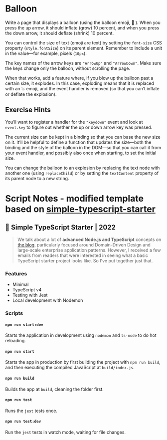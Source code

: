 # Balloon

Write a page that displays a balloon (using the balloon emoji, 🎈 ). When you
press the up arrow, it should inflate (grow) 10 percent, and when you press
the down arrow, it should deflate (shrink) 10 percent.

You can control the size of text (emoji are text) by setting the `font-size`
CSS property (`style.fontSize`) on its parent element. Remember to include a
unit in the value—for example, pixels (`10px`).

The key names of the arrow keys are `"ArrowUp"` and `"ArrowDown"`. Make
sure the keys change only the balloon, without scrolling the page.

When that works, add a feature where, if you blow up the balloon past a
certain size, it explodes. In this case, exploding means that it is replaced with
an 💥 emoji, and the event handler is removed (so that you can’t inflate or
deflate the explosion).

## Exercise Hints

You’ll want to register a handler for the `"keydown"` event and look at `event.key`
to figure out whether the up or down arrow key was pressed.

The current size can be kept in a binding so that you can base the new
size on it. It’ll be helpful to define a function that updates the size—both
the binding and the style of the balloon in the DOM—so that you can call
it from your event handler, and possibly also once when starting, to set the
initial size.

You can change the balloon to an explosion by replacing the text node
with another one (using `replaceChild`) or by setting the `textContent` property
of its parent node to a new string.

# Script Notes - modified template based on [simple-typescript-starter](https://github.com/stemmlerjs/simple-typescript-starter)

## 🧰 Simple TypeScript Starter | 2022

> We talk about a lot of **advanced Node.js and TypeScript** concepts on [the blog](https://khalilstemmler.com), particularly focused around Domain-Driven Design and large-scale enterprise application patterns. However, I received a few emails from readers that were interested in seeing what a basic TypeScript starter project looks like. So I've put together just that.

### Features

- Minimal
- TypeScript v4
- Testing with Jest
- Local development with Nodemon

### Scripts

#### `npm run start:dev`

Starts the application in development using `nodemon` and `ts-node` to do hot reloading.

#### `npm run start`

Starts the app in production by first building the project with `npm run build`, and then executing the compiled JavaScript at `build/index.js`.

#### `npm run build`

Builds the app at `build`, cleaning the folder first.

#### `npm run test`

Runs the `jest` tests once.

#### `npm run test:dev`

Run the `jest` tests in watch mode, waiting for file changes.
